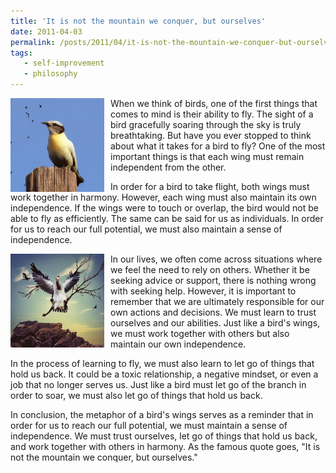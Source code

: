 ```yaml
---
title: 'It is not the mountain we conquer, but ourselves'
date: 2011-04-03
permalink: /posts/2011/04/it-is-not-the-mountain-we-conquer-but-ourselves/
tags:
   - self-improvement
   - philosophy
---
```


<img width="150" alt="bird" src="/images/posts/it-is-not-the-mountain-we-conquer-but-ourselves-1.png" style="float: left; margin-right: 10px;" /> When we think of birds, one of the first things that comes to mind is their ability to fly. The sight of a bird gracefully soaring through the sky is truly breathtaking. But have you ever stopped to think about what it takes for a bird to fly? One of the most important things is that each wing must remain independent from the other.

In order for a bird to take flight, both wings must work together in harmony. However, each wing must also maintain its own independence. If the wings were to touch or overlap, the bird would not be able to fly as efficiently. The same can be said for us as individuals. In order for us to reach our full potential, we must also maintain a sense of independence.

<img width="150" alt="bird" src="/images/posts/it-is-not-the-mountain-we-conquer-but-ourselves-2.png" style="float: left; margin-right: 10px;" /> In our lives, we often come across situations where we feel the need to rely on others. Whether it be seeking advice or support, there is nothing wrong with seeking help. However, it is important to remember that we are ultimately responsible for our own actions and decisions. We must learn to trust ourselves and our abilities. Just like a bird's wings, we must work together with others but also maintain our own independence.

In the process of learning to fly, we must also learn to let go of things that hold us back. It could be a toxic relationship, a negative mindset, or even a job that no longer serves us. Just like a bird must let go of the branch in order to soar, we must also let go of things that hold us back.

In conclusion, the metaphor of a bird's wings serves as a reminder that in order for us to reach our full potential, we must maintain a sense of independence. We must trust ourselves, let go of things that hold us back, and work together with others in harmony. As the famous quote goes, "It is not the mountain we conquer, but ourselves."

